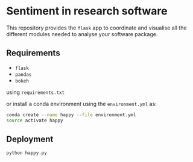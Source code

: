 # Sentiment in research software


This repository provides the `flask` app to coordinate and visualise
all the different modules needed to analyse your software package.

## Requirements

- `flask`
- `pandas`
- `bokeh`

using `requirements.txt`

or install a conda environment using the `environment.yml` as:

```bash
conda create --name happy --file environment.yml
source activate happy
```

## Deployment

```bash
python happy.py
```
